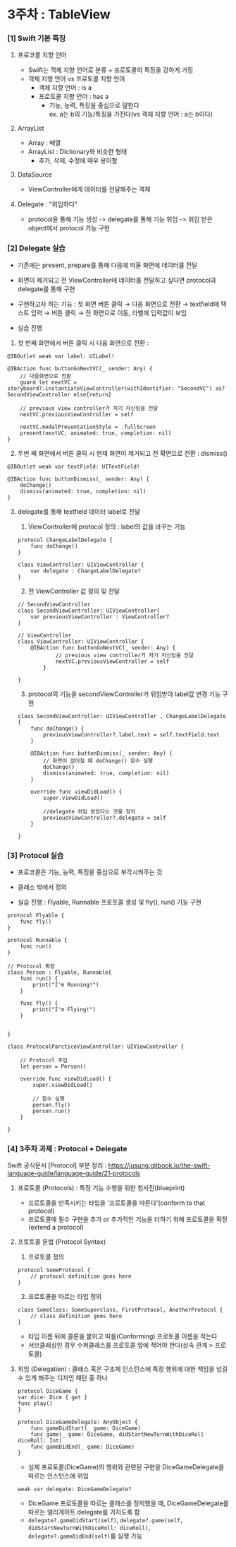 # 3주차 : TableView

### [1] Swift 기본 특징

1. 프로코콜 지향 언어

   - Swift는 객체 지향 언어로 분류 + 프로토콜의 특징을 강하게 가짐
   - 객체 지행 언어 vs 프로토콜 지향 언어
     - 객체 지향 언어 : is a
     - 프로토콜 지향 언어 : has a
       - 기능, 능력, 특징을 중심으로 말한다 <br>
         ex. a는 b의 기능/특징을 가진다(vs 객체 지향 언어 : a는 b이다)

2. ArrayList

   - Array : 배열
   - ArrayList : Dictionary와 비슷한 형태
     - 추가, 삭제, 수정에 매우 용이함

3. DataSource

   - ViewController에게 데이터를 전달해주는 객체

4. Delegate : "위임하다"
   - protocol을 통해 기능 생성 -> delegate를 통해 기능 위임 -> 위임 받은 object에서 protocol 기능 구현

### [2] Delegate 실습

- 기존에는 present, prepare를 통해 다음에 띄울 화면에 데이터를 전달
- 화면이 제거되고 전 ViewController에 데이터를 전달하고 싶다면 protocol과 delegate를 통해 구현 <br>
- 구현하고자 하는 기능 : 첫 화면 버튼 클릭 → 다음 화면으로 전환 → textfield에 텍스트 입력 → 버튼 클릭 → 전 화면으로 이동, 라벨에 입력값이 보임

- 실습 진행

1. 첫 번째 화면에서 버튼 클릭 시 다음 화면으로 전환 :

```
@IBOutlet weak var label: UILabel!

@IBAction func buttonGoNextVC(_ sender: Any) {
    // 다음화면으로 전환
    guard let nextVC = storyboard?.instantiateViewController(withIdentifier: "SecondVC") as? SecondViewController else{return}

    // previous view controller가 자기 자신임을 전달
    nextVC.previousViewController = self

    nextVC.modalPresentationStyle = .fullScreen
    present(nextVC, animated: true, completion: nil)
}
```

2. 두번 째 화면에서 버튼 클릭 시 현재 화면이 제거되고 전 확면으로 전환 : dismiss()

```
@IBOutlet weak var textField: UITextField!

@IBAction func buttonDismiss(_ sender: Any) {
    doChange()
    dismiss(animated: true, completion: nil)
}
```

3. delegate를 통해 textfield 데이터 label로 전달

   1. ViewController에 protocol 정의 : label의 값을 바꾸는 기능

   ```
   protocol ChangeLabelDelegate {
       func doChange()
   }

   class ViewController: UIViewController {
       var delegate : ChangeLabelDelegate?
   }
   ```

   2. 전 ViewController 값 정의 및 전달

   ```
   // SecondViewController
   class SecondViewController: UIViewController{
       var previousViewController : ViewController?
   }

   // ViewController
   class ViewController: UIViewController {
       @IBAction func buttonGoNextVC(_ sender: Any) {
               // previous view controller가 자기 자신임을 전달
               nextVC.previousViewController = self
           }

   }
   ```

   3. protocol의 기능을 secondViewController가 위임받아 label값 변경 기능 구현

   ```
   class SecondViewController: UIViewController , ChangeLabelDelegate {
       func doChange() {
           previousViewController?.label.text = self.textField.text
       }

       @IBAction func buttonDismiss(_ sender: Any) {
           // 화면이 없어질 때 doChange() 함수 실행
           doChange()
           dismiss(animated: true, completion: nil)
       }

       override func viewDidLoad() {
           super.viewDidLoad()

           //delegate 위임 받았다는 것을 정의
           previousViewController?.delegate = self
       }

   }
   ```

### [3] Protocol 실습

- 프로코콜은 기능, 능력, 특징을 중심으로 부각시켜주는 것
- 클래스 밖에서 정의

- 실습 진행 : Flyable, Runnable 프로토콜 생성 및 fly(), run() 기능 구현

```
protocol Flyable {
    func fly()
}

protocol Runnable {
    func run()
}

// Protocol 확장
class Person : Flyable, Runnable{
    func run() {
        print("I'm Running!")
    }

    func fly() {
        print("I'm Flying!")
    }


}

class ProtocolParcticeViewController: UIViewController {

    // Protocol 주입
    let person = Person()

    override func viewDidLoad() {
        super.viewDidLoad()

        // 함수 실행
        person.fly()
        person.run()
    }

}
```

### [4] 3주차 과제 : Protocol + Delegate

Swift 공식문서 [Protocol] 부분 정리 : https://jusung.gitbook.io/the-swift-language-guide/language-guide/21-protocols

1. 프로토콜 (Protocols) : 특정 기능 수행을 위한 청사진(blueprint)

   - 프로토콜을 만족시키는 타입을 '프로토콜을 따른다'(conform to that protocol)
   - 프로토콜에 필수 구현을 추가 or 추가적인 기능을 더하기 위해 프로토콜을 확장(extend a protocol)

2. 프토토콜 문법 (Protocol Syntax)

   1. 프로토콜 정의

   ```
   protocol SomeProtocol {
       // protocol definition goes here
   }
   ```

   2. 프로토콜을 따르는 타입 정의

   ```
   class SomeClass: SomeSuperclass, FirstProtocol, AnotherProtocol {
       // class definition goes here
   }
   ```

   - 타입 이름 뒤에 콜론을 붙이고 따를(Conforming) 프로토콜 이름을 적는다
   - 서브클래싱인 경우 수퍼클래스를 프로토콜 앞에 적어야 한다(상속 관계 > 프로토콜)

3. 위임 (Delegation) : 클래스 혹은 구조체 인스턴스에 특정 행위에 대한 책임을 넘길 수 있게 해주는 디자인 패턴 중 하나

   ```
   protocol DiceGame {
   var dice: Dice { get }
   func play()
   }

   protocol DiceGameDelegate: AnyObject {
       func gameDidStart(_ game: DiceGame)
       func game(_ game: DiceGame, didStartNewTurnWithDiceRoll diceRoll: Int)
       func gameDidEnd(_ game: DiceGame)
   }
   ```

   - 실제 프로토콜(DiceGame)의 행위와 관련된 구현을 DiceGameDelegate을 따르는 인스턴스에 위임

   ```
   weak var delegate: DiceGameDelegate?
   ```

   - DiceGame 프로토콜을 따르는 클래스를 정의했을 때, DiceGameDelegate를 따르는 델리게이트 delegate를 가지도록 함
   - `delegate?.gameDidStart(self)`, `delegate?.game(self, didStartNewTurnWithDiceRoll: diceRoll)`, `delegate?.gameDidEnd(self)`를 실행 가능
